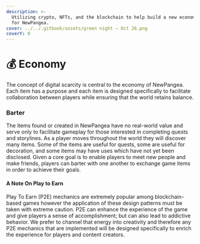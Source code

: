 ```yaml
---
description: >-
  Utilizing crypto, NFTs, and the blockchain to help build a new economic system
  for NewPangea.
cover: ../../.gitbook/assets/green night — Oct 26.png
coverY: 0
---
```


# 💰 Economy

The concept of digital scarcity is central to the economy of NewPangea. Each item has a purpose and each item is designed specifically to facilitate collaboration between players while ensuring that the world retains balance.

### Barter

The items found or created in NewPangea have no real-world value and serve only to facilitate gameplay for those interested in completing quests and storylines. As a player moves throughout the world they will discover many items. Some of the items are useful for quests, some are useful for decoration, and some items may have uses which have not yet been disclosed. Given a core goal is to enable players to meet new people and make friends, players can barter with one another to exchange game items in order to achieve their goals.

#### A Note On Play to Earn

Play To Earn (P2E) mechanics are extremely popular among blockchain-based games however the application of these design patterns must be taken with extreme caution. P2E can enhance the experience of the game and give players a sense of accomplishment; but can also lead to addictive behavior. We prefer to channel that energy into creativity and therefore any P2E mechanics that are implemented will be designed specifically to enrich the experience for players and content creators.
